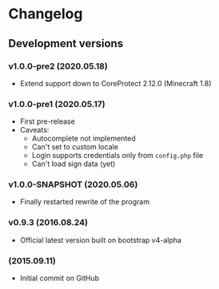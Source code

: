 Changelog
=========

## Development versions

### v1.0.0-pre2 (2020.05.18)
- Extend support down to CoreProtect 2.12.0 (Minecraft 1.8)

### v1.0.0-pre1 (2020.05.17)
- First pre-release
- Caveats:
    - Autocomplete not implemented
    - Can't set to custom locale
    - Login supports credentials only from `config.php` file
    - Can't load sign data (yet)

### v1.0.0-SNAPSHOT (2020.05.06)
- Finally restarted rewrite of the program

### v0.9.3 (2016.08.24)
- Official latest version built on bootstrap v4-alpha

### (2015.09.11)
- Initial commit on GitHub